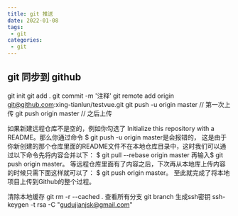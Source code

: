 ```yaml
---
title: git 推送
date: 2022-01-08
tags:
 - git
categories: 
 - git
---
```


## git 同步到 github



git init
git add .
git commit -m '注释'
git remote add origin git@github.com:xing-tianlun/testvue.git
git push -u origin master // 第一次上传
git push origin master // 之后上传

如果新建远程仓库不是空的，例如你勾选了 Initialize this repository with a README。那么你通过命令 $ git push -u origin master是会报错的，
这是由于你新创建的那个仓库里面的README文件不在本地仓库目录中，这时我们可以通过以下命令先将内容合并以下：
$ git pull --rebase origin master
再输入$ git push origin master。
等远程仓库里面有了内容之后，下次再从本地库上传内容的时候只需下面这样就可以了：
$ git push origin master。
至此就完成了将本地项目上传到Github的整个过程。





清除本地缓存 git rm -r --cached .
查看所有分支 git branch
生成ssh密钥 ssh-keygen -t rsa -C "gudujianjsk@gmail.com"








